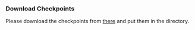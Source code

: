 ### Download Checkpoints

Please download the checkpoints from [there]() and put them in the directory.

